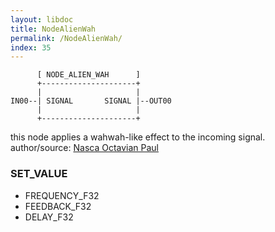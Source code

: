 ```yaml
---
layout: libdoc
title: NodeAlienWah
permalink: /NodeAlienWah/
index: 35
---
```


          [ NODE_ALIEN_WAH      ]       
          +---------------------+       
          |                     |       
    IN00--| SIGNAL       SIGNAL |--OUT00
          |                     |       
          +---------------------+       

this node applies a wahwah-like effect to the incoming signal. author/source: [Nasca Octavian Paul](https://www.musicdsp.org/en/latest/Effects/70-alien-wah.html)

### SET_VALUE

- FREQUENCY_F32
- FEEDBACK_F32
- DELAY_F32


